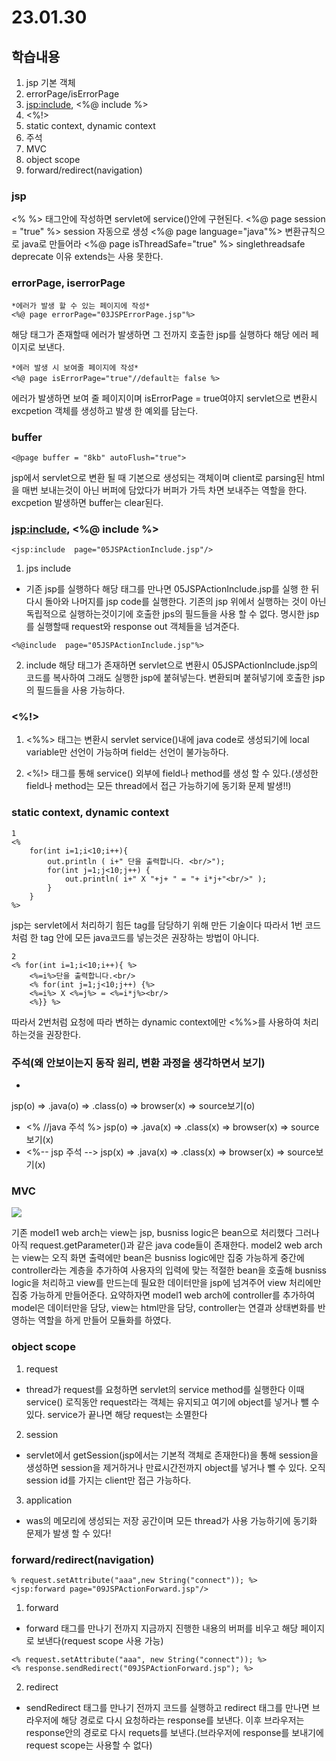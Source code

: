 # 23.01.30

## 학습내용
1. jsp 기본 객체
2. errorPage/isErrorPage
3. <jsp:include>, <%@ include %>
4. <%!>
5. static context, dynamic context
6. 주석
7. MVC
8. object scope
9. forward/redirect(navigation)

### jsp
<% %> 태그안에 작성하면 servlet에 service()안에 구현된다.
<%@ page session = "true" %>  session 자동으로 생성
<%@ page language="java"%> 변환규칙으로 java로 만들어라
<%@ page isThreadSafe="true" %> singlethreadsafe deprecate 이유
extends는 사용 못한다.

### errorPage, iserrorPage
```
*에러가 발생 할 수 있는 페이지에 작성*
<%@ page errorPage="03JSPErrorPage.jsp"%>
```
해당 태그가 존재할때 에러가 발생하면 그 전까지 호출한 jsp를 실행하다 해당 에러 페이지로 보낸다.

```
*에러 발생 시 보여줄 페이지에 작성*
<%@ page isErrorPage="true"//default는 false %>
```
에러가 발생하면 보여 줄 페이지이며 isErrorPage = true여야지 servlet으로 변환시 excpetion 객체를 생성하고 발생 한 예외를 담는다.

### buffer
```
<@page buffer = "8kb" autoFlush="true">
```
jsp에서 servlet으로 변환 될 때 기본으로 생성되는 객체이며 client로 parsing된 html을 매번 보내는것이 아닌 버퍼에 담았다가 버퍼가 가득 차면 보내주는 역할을 한다.
excpetion 발생하면 buffer는 clear된다.


### <jsp:include>, <%@ include %>
```
<jsp:include  page="05JSPActionInclude.jsp"/>
```
1. jps include
 - 기존 jsp를 실행하다 해당 태그를 만나면 05JSPActionInclude.jsp를 실행 한 뒤 다시 돌아와 나머지를 jsp code를 실행한다.
 기존의 jsp 위에서 실행하는 것이 아닌 독립적으로 실행하는것이기에 호출한 jps의 필드들을 사용 할 수 없다.
 명시한 jsp를 실행할때 request와 response out 객체들을 넘겨준다.
```
<%@include  page="05JSPActionInclude.jsp"%>
```
2. include
해당 태그가 존재하면 servlet으로 변환시 05JSPActionInclude.jsp의 코드를 복사하여 그래도 실행한 jsp에 붙혀넣는다. 
변환되며 붙혀넣기에 호출한 jsp의 필드들을 사용 가능하다.


### <%!>
1. <%%> 태그는 변환시 servlet service()내에 java code로 생성되기에 local variable만 선언이 가능하며 field는 선언이 불가능하다.

2. <%!> 태그를 통해 service() 외부에 field나 method를 생성 할 수 있다.(생성한 field나 method는 모든 thread에서 접근 가능하기에 동기화 문제 발생!!) 


### static context, dynamic context
```
1
<% 
	for(int i=1;i<10;i++){	
		out.println ( i+" 단을 출력합니다. <br/>");
		for(int j=1;j<10;j++) {
			out.println( i+" X "+j+ " = "+ i*j+"<br/>" );
		} 
	}
%>

```
jsp는 servlet에서 처리하기 힘든 tag를 담당하기 위해 만든 기술이다 따라서 1번 코드처럼 한 tag 안에 모든 java코드를 넣는것은 권장하는 방법이 아니다.

```
2
<% for(int i=1;i<10;i++){ %>	
	<%=i%>단을 출력합니다.<br/>
	<% for(int j=1;j<10;j++) {%>
	<%=i%> X <%=j%> = <%=i*j%><br/>
	<%}} %>
```
따라서 2번처럼 요청에 따라 변하는 dynamic context에만 <%%>를 사용하여 처리하는것을 권장한다.

 
### 주석(왜 안보이는지 동작 원리, 변환 과정을 생각하면서 보기)
 - <!-- html주석 --> 
 jsp(o) => .java(o) => .class(o) => browser(x) => source보기(o)
 - <% //java 주석 %>
 jsp(o) => .java(x) => .class(x) => browser(x) => source보기(x)
 - <%-- jsp 주석 -->
 jsp(x) => .java(x) => .class(x) => browser(x) => source보기(x)


### MVC
<img src="https://user-images.githubusercontent.com/115130757/216198546-d97bd44d-36a6-4e10-969e-bbad9bb7ad92.PNG">

기존 model1 web arch는 view는 jsp, busniss logic은 bean으로 처리했다 그러나 아직 request.getParameter()과 같은 java code들이 존재한다.
model2 web arch는 view는 오직 화면 출력에만 bean은 busniss logic에만 집중 가능하게 중간에 controller라는 계층을 추가하여 사용자의 입력에 맞는
적절한 bean을 호출해 busniss logic을 처리하고 view를 만드는데 필요한 데이터만을 jsp에 넘겨주어 view 처리에만 집중 가능하게 만들어준다.
요약하자면 model1 web arch에 controller를 추가하여 model은 데이터만을 담당, view는 html만을 담당, controller는 연결과 상태변화를 반영하는 역할을 하게 만들어 모듈화를 하였다.



### object scope
1. request
 - thread가 request를 요청하면 servlet의 service method를 실행한다 이때 service() 로직동안 request라는 객체는 유지되고 여기에 object를 넣거나 뺄 수 있다.
	service가 끝나면 해당 request는 소멸한다
	
2. session
 - servlet에서 getSession(jsp에서는 기본적 객체로 존재한다)을 통해 session을 생성하면 session을 제거하거나 만료시간전까지 object를 넣거나 뺄 수 있다. 
 오직 session id를 가지는 client만 접근 가능하다.
 
3. application
 - was의 메모리에 생성되는 저장 공간이며 모든 thread가 사용 가능하기에 동기화 문제가 발생 할 수 있다!


### forward/redirect(navigation)

```
% request.setAttribute("aaa",new String("connect")); %>
<jsp:forward page="09JSPActionForward.jsp"/>
```
1. forward
 -  forward 태그를 만나기 전까지 지금까지 진행한 내용의 버퍼를 비우고 해당 페이지로 보낸다(request scope 사용 가능)

```
<% request.setAttribute("aaa", new String("connect")); %>
<% response.sendRedirect("09JSPActionForward.jsp"); %>
```
2. redirect
 - sendRedirect 태그를 만나기 전까지 코드를 실행하고 redirect 태그를 만나면 브라우저에 해당 경로로 다시 요청하라는 response를 보낸다. 
	이후 브라우저는 response안의 경로로 다시 requets를 보낸다.(브라우저에 response를 보내기에 request scope는 사용할 수 없다)



